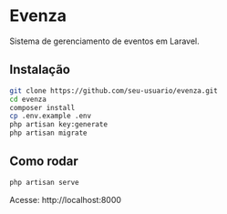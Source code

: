 # Evenza

Sistema de gerenciamento de eventos em Laravel.

## Instalação

```bash
git clone https://github.com/seu-usuario/evenza.git
cd evenza
composer install
cp .env.example .env
php artisan key:generate
php artisan migrate
```

## Como rodar

```bash
php artisan serve
```

Acesse: http://localhost:8000
